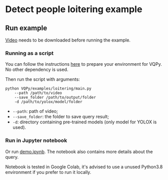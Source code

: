 # Detect people loitering example

## Run example

[Video](https://youtu.be/EuLMrUFNRxQ) needs to be downloaded before running the example.

### Running as a script

You can follow the instructions [here](../../README.md#installation) to prepare your environment for VQPy. No other dependency is used.

Then run the script with arguments:

```shell
python VQPy/examples/loitering/main.py
    --path /path/to/video
    --save_folder /path/to/output/folder
    -d /path/to/yolox/model/folder
```

- `--path`: path of video;
- `--save_folder`: the folder to save query result;
- `-d`: directory containing pre-trained models (only model for YOLOX is used).

### Run in Jupyter notebook

Or run [demo.ipynb](./demo.ipynb). The notebook also contains more details about the query.

Notebook is tested in Google Colab, it's advised to use a unused Python3.8 environment if you prefer to run it locally.
